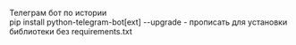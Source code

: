 <p>
Телеграм бот по истории<br>
pip install python-telegram-bot[ext] --upgrade - прописать для установки библиотеки без requirements.txt
</p>
